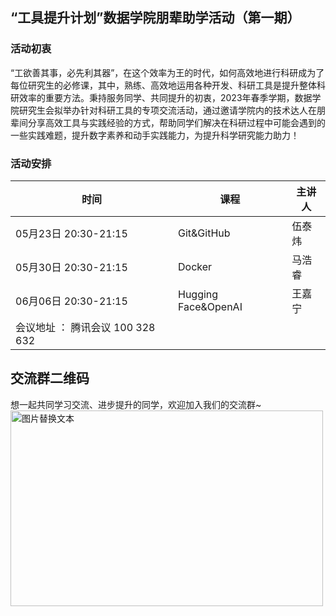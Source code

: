 ## “工具提升计划”数据学院朋辈助学活动（第一期） 
### 活动初衷
“工欲善其事，必先利其器”，在这个效率为王的时代，如何高效地进行科研成为了每位研究生的必修课，其中，熟练、高效地运用各种开发、科研工具是提升整体科研效率的重要方法。秉持服务同学、共同提升的初衷，2023年春季学期，数据学院研究生会拟举办针对科研工具的专项交流活动，通过邀请学院内的技术达人在朋辈间分享高效工具与实践经验的方式，帮助同学们解决在科研过程中可能会遇到的一些实践难题，提升数字素养和动手实践能力，为提升科学研究能力助力！
### 活动安排
| **时间** | **课程** | **主讲人** |
| --- | --- | --- |
| 05月23日 20:30-21:15 | Git&GitHub | 伍泰炜 |
| 05月30日 20:30-21:15 | Docker | 马浩睿 |
| 06月06日 20:30-21:15 | Hugging Face&OpenAI | 王嘉宁 |
| 会议地址 ： 腾讯会议 100 328 632   |
## 交流群二维码
想一起共同学习交流、进步提升的同学，欢迎加入我们的交流群~<br>
<img src="[http://p1-ks3.532106.com/33f925f1f92649678221088fdfb531a1.jpg](https://cdn.nlark.com/yuque/0/2023/png/22199499/1684746600557-4ce20f39-8bd3-4a5e-866f-d247f0a3bfdc.png#averageHue=%23b5b5b5&clientId=u540f1ae2-e411-4&from=paste&height=246&id=u08bf25e2&originHeight=492&originWidth=528&originalType=binary&ratio=2&rotation=0&showTitle=false&size=204991&status=done&style=none&taskId=ud0b3d900-c64d-465e-a8a6-7daa4325d6c&title=&width=264)" alt="图片替换文本" width="500" height="313" align="bottom"/>
<!-- ![image.png](https://cdn.nlark.com/yuque/0/2023/png/22199499/1684746600557-4ce20f39-8bd3-4a5e-866f-d247f0a3bfdc.png#averageHue=%23b5b5b5&clientId=u540f1ae2-e411-4&from=paste&height=246&id=u08bf25e2&originHeight=492&originWidth=528&originalType=binary&ratio=2&rotation=0&showTitle=false&size=204991&status=done&style=none&taskId=ud0b3d900-c64d-465e-a8a6-7daa4325d6c&title=&width=264) -->
